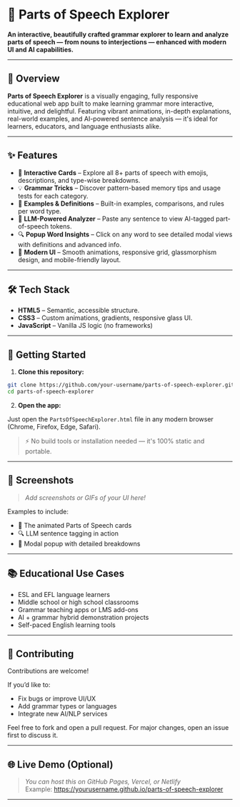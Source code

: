 
# 🌟 Parts of Speech Explorer

**An interactive, beautifully crafted grammar explorer to learn and analyze parts of speech — from nouns to interjections — enhanced with modern UI and AI capabilities.**

---

## 🧠 Overview

**Parts of Speech Explorer** is a visually engaging, fully responsive educational web app built to make learning grammar more interactive, intuitive, and delightful. Featuring vibrant animations, in-depth explanations, real-world examples, and AI-powered sentence analysis — it's ideal for learners, educators, and language enthusiasts alike.

---

## ✨ Features

- 🎴 **Interactive Cards** – Explore all 8+ parts of speech with emojis, descriptions, and type-wise breakdowns.
- 💡 **Grammar Tricks** – Discover pattern-based memory tips and usage tests for each category.
- 📘 **Examples & Definitions** – Built-in examples, comparisons, and rules per word type.
- 🤖 **LLM-Powered Analyzer** – Paste any sentence to view AI-tagged part-of-speech tokens.
- 🔍 **Popup Word Insights** – Click on any word to see detailed modal views with definitions and advanced info.
- 💅 **Modern UI** – Smooth animations, responsive grid, glassmorphism design, and mobile-friendly layout.

---

## 🛠️ Tech Stack

- **HTML5** – Semantic, accessible structure.
- **CSS3** – Custom animations, gradients, responsive glass UI.
- **JavaScript** – Vanilla JS logic (no frameworks)

---

## 🚀 Getting Started

1. **Clone this repository:**

```bash
git clone https://github.com/your-username/parts-of-speech-explorer.git
cd parts-of-speech-explorer
```

2. **Open the app:**

Just open the `PartsOfSpeechExplorer.html` file in any modern browser (Chrome, Firefox, Edge, Safari).

> ⚡ No build tools or installation needed — it's 100% static and portable.

---


## 📸 Screenshots

> _Add screenshots or GIFs of your UI here!_

Examples to include:
- 📘 The animated Parts of Speech cards
- 🔍 LLM sentence tagging in action
- 🧠 Modal popup with detailed breakdowns

---



## 📚 Educational Use Cases

- ESL and EFL language learners
- Middle school or high school classrooms
- Grammar teaching apps or LMS add-ons
- AI + grammar hybrid demonstration projects
- Self-paced English learning tools

---

## 🤝 Contributing

Contributions are welcome!

If you’d like to:
- Fix bugs or improve UI/UX
- Add grammar types or languages
- Integrate new AI/NLP services

Feel free to fork and open a pull request. For major changes, open an issue first to discuss it.


---

## 🌐 Live Demo (Optional)

> _You can host this on GitHub Pages, Vercel, or Netlify_  
> Example: https://yourusername.github.io/parts-of-speech-explorer

---
